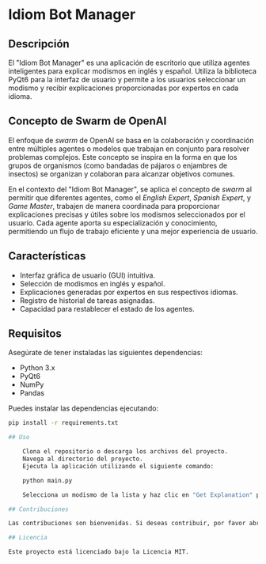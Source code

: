 # Idiom Bot Manager

## Descripción
El "Idiom Bot Manager" es una aplicación de escritorio que utiliza agentes inteligentes para explicar modismos en inglés y español. Utiliza la biblioteca PyQt6 para la interfaz de usuario y permite a los usuarios seleccionar un modismo y recibir explicaciones proporcionadas por expertos en cada idioma.

## Concepto de Swarm de OpenAI
El enfoque de *swarm* de OpenAI se basa en la colaboración y coordinación entre múltiples agentes o modelos que trabajan en conjunto para resolver problemas complejos. Este concepto se inspira en la forma en que los grupos de organismos (como bandadas de pájaros o enjambres de insectos) se organizan y colaboran para alcanzar objetivos comunes.

En el contexto del "Idiom Bot Manager", se aplica el concepto de *swarm* al permitir que diferentes agentes, como el *English Expert*, *Spanish Expert*, y *Game Master*, trabajen de manera coordinada para proporcionar explicaciones precisas y útiles sobre los modismos seleccionados por el usuario. Cada agente aporta su especialización y conocimiento, permitiendo un flujo de trabajo eficiente y una mejor experiencia de usuario.

## Características
- Interfaz gráfica de usuario (GUI) intuitiva.
- Selección de modismos en inglés y español.
- Explicaciones generadas por expertos en sus respectivos idiomas.
- Registro de historial de tareas asignadas.
- Capacidad para restablecer el estado de los agentes.

## Requisitos
Asegúrate de tener instaladas las siguientes dependencias:

- Python 3.x
- PyQt6
- NumPy
- Pandas

Puedes instalar las dependencias ejecutando:

```bash
pip install -r requirements.txt

## Uso

    Clona el repositorio o descarga los archivos del proyecto.
    Navega al directorio del proyecto.
    Ejecuta la aplicación utilizando el siguiente comando:

    python main.py

    Selecciona un modismo de la lista y haz clic en "Get Explanation" para recibir la explicación correspondiente.

## Contribuciones

Las contribuciones son bienvenidas. Si deseas contribuir, por favor abre un "issue" o envía un "pull request".

## Licencia

Este proyecto está licenciado bajo la Licencia MIT.